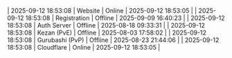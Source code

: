 | 2025-09-12 18:53:08 | Website | Online | 2025-09-12 18:53:05 |
| 2025-09-12 18:53:08 | Registration | Offline | 2025-09-09 16:40:23 |
| 2025-09-12 18:53:08 | Auth Server | Offline | 2025-08-18 09:33:31 |
| 2025-09-12 18:53:08 | Kezan (PvE) | Offline | 2025-08-03 17:58:02 |
| 2025-09-12 18:53:08 | Gurubashi (PvP) | Offline | 2025-08-23 21:44:06 |
| 2025-09-12 18:53:08 | Cloudflare | Online | 2025-09-12 18:53:05 |
